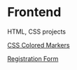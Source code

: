 # Frontend
HTML, CSS projects

[CSS Colored Markers](https://github.com/probzyg/frontend/tree/main/colored-markers)


[Registration Form](https://github.com/probzyg/frontend/tree/main/registration)
